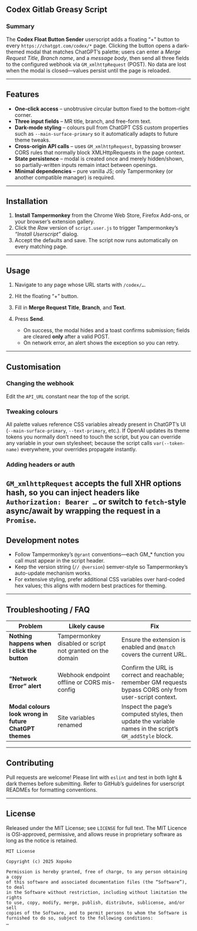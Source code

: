 ## Codex Gitlab Greasy Script

### Summary

The **Codex Float Button Sender** userscript adds a floating “+” button to every `https://chatgpt.com/codex/*` page.
Clicking the button opens a dark-themed modal that matches ChatGPT’s palette; users can enter a *Merge Request Title*, *Branch name*, and a *message body*, then send all three fields to the configured webhook via `GM_xmlhttpRequest` (POST). No data are lost when the modal is closed—values persist until the page is reloaded.

---

## Features

* **One-click access** – unobtrusive circular button fixed to the bottom-right corner.
* **Three input fields** – MR title, branch, and free-form text.
* **Dark-mode styling** – colours pull from ChatGPT CSS custom properties such as `--main-surface-primary` so it automatically adapts to future theme tweaks.
* **Cross-origin API calls** – uses `GM_xmlhttpRequest`, bypassing browser CORS rules that normally block XMLHttpRequests in the page context.
* **State persistence** – modal is created once and merely hidden/shown, so partially-written inputs remain intact between openings.
* **Minimal dependencies** – pure vanilla JS; only Tampermonkey (or another compatible manager) is required.

---

## Installation

1. **Install Tampermonkey** from the Chrome Web Store, Firefox Add-ons, or your browser’s extension gallery.
2. Click the *Raw* version of `script.user.js` to trigger Tampermonkey’s *“Install Userscript”* dialog.
3. Accept the defaults and save. The script now runs automatically on every matching page.

---

## Usage

1. Navigate to any page whose URL starts with `/codex/…`.
2. Hit the floating “+” button.
3. Fill in **Merge Request Title**, **Branch**, and **Text**.
4. Press **Send**.

   * On success, the modal hides and a toast confirms submission; fields are cleared **only** after a valid POST.
   * On network error, an alert shows the exception so you can retry.
---

## Customisation

### Changing the webhook

Edit the `API_URL` constant near the top of the script.

### Tweaking colours

All palette values reference CSS variables already present in ChatGPT’s UI (`--main-surface-primary`, `--text-primary`, etc.).
If OpenAI updates its theme tokens you normally don’t need to touch the script, but you can override any variable in your own stylesheet; because the script calls `var(--token-name)` everywhere, your overrides propagate instantly.

### Adding headers or auth

`GM_xmlhttpRequest` accepts the full XHR options hash, so you can inject headers like `Authorization: Bearer …` or switch to `fetch`-style async/await by wrapping the request in a `Promise`.
---

## Development notes

* Follow Tampermonkey’s `@grant` conventions—each GM\_\* function you call must appear in the script header.
* Keep the version string (`// @version`) semver-style so Tampermonkey’s auto-update mechanism works.
* For extensive styling, prefer additional CSS variables over hard-coded hex values; this aligns with modern best practices for theming.

---

## Troubleshooting / FAQ

| Problem                                               | Likely cause                                              | Fix                                                                                                                        |
| ----------------------------------------------------- | --------------------------------------------------------- | -------------------------------------------------------------------------------------------------------------------------- |
| **Nothing happens when I click the button**           | Tampermonkey disabled or script not granted on the domain | Ensure the extension is enabled and `@match` covers the current URL.                                                       |
| **“Network Error” alert**                             | Webhook endpoint offline or CORS mis-config               | Confirm the URL is correct and reachable; remember GM requests bypass CORS only from user-script context.                  |
| **Modal colours look wrong in future ChatGPT themes** | Site variables renamed                                    | Inspect the page’s computed styles, then update the variable names in the script’s `GM_addStyle` block.                    |

---

## Contributing

Pull requests are welcome! Please lint with `eslint` and test in both light & dark themes before submitting. Refer to GitHub’s guidelines for userscript READMEs for formatting conventions.

---

## License

Released under the MIT License; see `LICENSE` for full text.
The MIT Licence is OSI-approved, permissive, and allows reuse in proprietary software as long as the notice is retained.

```
MIT License

Copyright (c) 2025 Xopoko

Permission is hereby granted, free of charge, to any person obtaining a copy
of this software and associated documentation files (the “Software”), to deal
in the Software without restriction, including without limitation the rights
to use, copy, modify, merge, publish, distribute, sublicense, and/or sell
copies of the Software, and to permit persons to whom the Software is
furnished to do so, subject to the following conditions:
…
```
